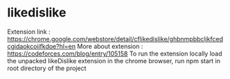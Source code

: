 # likedislike
Extension link : https://chrome.google.com/webstore/detail/cflikedislike/ghbnmpbbcljkfcedcgidaokcoiifkdoe?hl=en
More about extension : https://codeforces.com/blog/entry/105158
To run the extension locally load the unpacked likeDislike extension in the chrome browser, run npm start in root directory of the project

